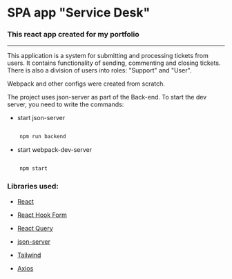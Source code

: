 
# SPA app "Service Desk"

### This react app created for my portfolio

---

This application is a system for submitting and processing tickets from users.
It contains functionality of sending, commenting and closing tickets. There is also a division of users into roles: "Support" and "User".

Webpack and other configs were created from scratch.

The project uses json-server as part of the Back-end.
To start the dev server, you need to write the commands:

- start json-server

```bash

	npm run backend

```

- start webpack-dev-server

```bash

	npm start

```

### Libraries used:

- [React](https://react.dev/)

- [React Hook Form](https://react-hook-form.com/)

- [React Query](https://tanstack.com/query/v3/docs/react/overview/)

- [json-server](https://github.com/typicode/json-server)

- [Tailwind](https://tailwindui.com/)

- [Axios](https://axios-http.com/?ref=blog)
